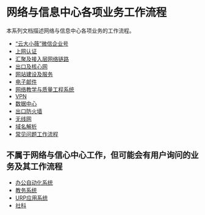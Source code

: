 # 网络与信息中心各项业务工作流程

本系列文档描述网络与信息中心各项业务的工作流程。

- [“云大小薇”微信企业号](./xiaowei/README.md)
- [上网认证](shang-wang-ren-zheng/README.md)
- [汇聚及接入层网络链路]()
- [出口及核心网]()
- [网站建设及服务]()
- [电子邮件]()
- [网络教学与质量工程系统]()
- [VPN]()
- [数据中心]()
- [出口防火墙]()
- [无线网]()
- [域名解析]()
- [常见问题工作流程](./faq/README.md)

## 不属于网络与信心中心工作，但可能会有用户询问的业务及其工作流程

- [办公自动化系统]()
- [教务系统]()
- [URP应用系统]()
- [社科]()